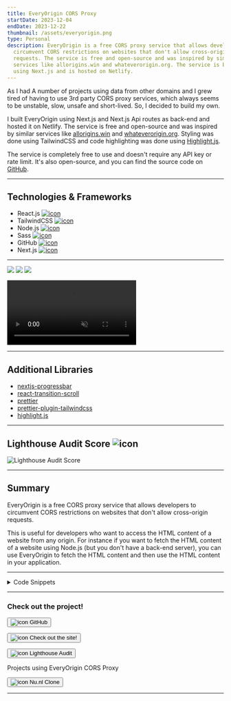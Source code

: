 ```yaml
---
title: EveryOrigin CORS Proxy
startDate: 2023-12-04
endDate: 2023-12-22
thumbnail: /assets/everyorigin.png
type: Personal
description: EveryOrigin is a free CORS proxy service that allows developers to
  circumvent CORS restrictions on websites that don't allow cross-origin
  requests. The service is free and open-source and was inspired by similar
  services like allorigins.win and whateverorigin.org. The service is built
  using Next.js and is hosted on Netlify.
---
```

As I had A number of projects using data from other domains and I grew tired of having to use 3rd party CORS proxy services, which always seems to be unstable, slow, unsafe and short-lived. So, I decided to build my own. 

I built EveryOrigin using Next.js and Next.js Api routes as back-end and hosted it on Netlify. The service is free and open-source and was inspired by similar services like [allorigins.win](https://allorigins.win) and [whateverorigin.org](https://whateverorigin.org).
Styling was done using TailwindCSS and code highlighting was done using [Highlight.js](https://highlightjs.org/).

The service is completely free to use and doesn't require any API key or rate limit. It's also open-source, and you can find the source code on [GitHub](https://github.com/alianza/everyorigin).

- - -

## Technologies & Frameworks

<ul class="icon-list">
<li>React.js <a href="https://react.dev/"><img src="/assets/react.png" alt="icon"></a></li>
<li>TailwindCSS <a href="https://tailwindcss.com/"><img src="/assets/tailwindcss.png" alt="icon"></a></li>
<li>Node.js <a href="https://nodejs.org/en"><img src="/assets/nodejs.png" alt="icon"></a></li>
<li>Sass <a href="https://sass-lang.com/"><img src="/assets/sass.png" alt="icon"></a></li>
<li>GitHub <a href="https://github.com/"><img src="/assets/github.png" alt="icon"></a></li>
<li>Next.js <a href="https://nextjs.org/"><img src="/assets/nextjs.png" alt="icon"></a></li>
</ul>

- - -

<div class="images-grid">
<img src="/assets/everyorigin_1.png" />
<img src="/assets/everyorigin_2.png" />
<img src="/assets/everyorigin_3.png" />
</div>

<video autoplay muted loop playsinline controls src="/assets/everyorigin.mp4"></video>

- - -

## Additional Libraries

* [nextjs-progressbar](https://www.npmjs.com/package/nextjs-progressbar)
* [react-transition-scroll](https://www.npmjs.com/package/react-transition-scroll)
* [prettier](https://www.npmjs.com/package/prettier)
* [prettier-plugin-tailwindcss](https://www.npmjs.com/package/prettier-plugin-tailwindcss)
* [highlight.js](https://highlightjs.org/)

- - -

## Lighthouse Audit Score ![icon](/assets/lighthouse.png)

![Lighthouse Audit Score](/assets/lighthouse_everyorigin.png "Lighthouse Audit Score")

- - -

## Summary

EveryOrigin is a free CORS proxy service that allows developers to circumvent CORS restrictions on websites that don't allow cross-origin requests.

This is useful for developers who want to access the HTML content of a website from any origin. For instance if you want to fetch the HTML content of a website using Node.js (but you don't have a back-end server), you can use EveryOrigin to fetch the HTML content and then use the HTML content in your application.

- - -

<details >
<summary>Code Snippets</summary>
<div>

The following are some code snippets of the project that are powerful, demonstrate good coding practices and that I'm proud of. The snippets demonstrate clean, concise and powerful code. *(Code has been compacted in some cases).*

**Index.jsx page** 
The code snippet below demonstrates the home index page of the website. It's a simple page that allows users to input a URL and fetch the HTML content of the website. The page also displays the HTML content and a code snippet of how to fetch the HTML content with Node.js using the fetch Api.

Styling was done using TailwindCSS and code highlighting was done using [Highlight.js](https://highlightjs.org/).

```jsx
export default function Home() {
  const [url, setUrl] = useState(defaultUrl);
  const [htmlContent, setHtmlContent] = useState("");
  const [loading, setLoading] = useState(false);
  const [error, setError] = useState(null);
  const [key, setKey] = useState(Date.now());
  const router = useRouter();

  useEffect(() => {
    if (!htmlContent) return;
    hljs.highlightAll();
  }, [htmlContent, loading]);

  const fetchHtml = async () => {
    setError(null);
    const start = Date.now();
    try {
      if (!url) throw new Error("URL is required");
      triggerLoader(router);
      const validUrl = new URL(!url.includes("http://") && !url.includes("https://") ? `https://${url}` : url);
      setLoading(true);
      const response = await fetch(`/api/get?url=${encodeURIComponent(validUrl.toString())}`);
      const { html } = await response.json();
      if (!html) throw new Error("No HTML content found");
      if (html === htmlContent) return;
      setKey(Date.now());
      setHtmlContent(html);
    } catch (error) {
      console.error("Error fetching HTML:", error);
      setError(error);
      setHtmlContent("");
    } finally {
      const end = Date.now();
      const duration = end - start;
      if (duration < 1000) await new Promise((resolve) => setTimeout(resolve, 1000 - duration));
      setLoading(false);
    }
  };

  return (
    <main
      className={`flex min-h-screen flex-col items-center justify-between gap-8 p-4 pt-12 text-neutral-900 sm:p-24 dark:text-neutral-100 ${inter.className}`}
    >
      <Head>
        <title>EveryOrigin</title>
        <meta
          name="description"
          content="
        EveryOrigin is a free CORS proxy that allows you to access the HTML content of any website from any origin.
        Free and open source. No Api keyrequired. No rate limit. No annoying ads. No tracking. No bullshit. Just a simple CORS proxy. Enjoy!
        "
        />
        <link rel="icon" href="/favicon.ico" />
      </Head>
      <header className="absolute top-0 flex w-full justify-end p-2 ">
        <p>
          Authored by:&nbsp;
          <a href="https://jwvbremen.nl" rel=" noopener noreferrer" target="_blank">
            Jan-Willem van Bremen
          </a>
        </p>
      </header>

      <div className="relative m-auto place-items-center after:absolute after:top-0 after:-z-20 after:h-[180px] after:w-[180px] after:bg-gradient-conic after:from-sky-200 after:via-blue-200 after:blur-2xl after:content-[''] after:sm:w-[360px] before:lg:h-[360px] before:dark:bg-gradient-to-br before:dark:from-transparent before:dark:to-blue-700/10 after:dark:from-sky-900 after:dark:via-[#0141ff]/40">
        <h1 className="inline-block text-4xl font-bold sm:text-6xl" style={{ overflowWrap: "anywhere" }}>
          EveryOrigin
        </h1>
        <h2 className="text-xl font-bold sm:text-3xl">The free CORS proxy</h2>
      </div>

      <div className="flex flex-col items-center gap-8">
        <p>
          EveryOrigin is a free CORS proxy that allows you to access any website from any origin. Inspired by{" "}
          <a href="https://allorigins.win" target="_blank">
            allorigins.win
          </a>{" "}
          and{" "}
          <a href="https://whateverorigin.org" target="_blank">
            whateverorigin.org
          </a>
          {", "}
          which was a humble open source clone of{" "}
          <a href=" https://anyorigin.com" target="_blank">
            AnyOrigin.com
          </a>
          . All of them are either dead 🪦 or dead slow now. 🩻 So I decided to make my own version. It's free and open
          source. No Api key required. No rate limit. No annoying ads. No tracking. No bullshit. Just a simple CORS
          proxy. Enjoy!
        </p>
      </div>

      <div className="font-sans">
        <h2 className="text-4xl font-bold">Usage</h2>
        <h3 className="text-lg font-bold">Fill in the URL you want to fetch</h3>
        <div className="flex flex-col rounded bg-neutral-100 p-2 text-neutral-900 shadow-md xs:flex-row">
          <span style={{ overflowWrap: "anywhere" }}>{`https://${baseUrl}/get?url=`}</span>
          <span
            className={`flex-grow ${
              url === defaultUrl ? "font-bold italic" : ""
            } outline-none empty:before:cursor-text empty:before:text-neutral-400 empty:before:content-['Enter_website_URL']`}
            contentEditable
            suppressContentEditableWarning
            onInput={(e) => setUrl(e.currentTarget.textContent.replaceAll(" ", "").replaceAll("\n", ""))}
            onKeyDown={async (e) => {
              if (e.key !== "Enter") return;
              e.preventDefault();
              await fetchHtml();
            }}
          >
            {defaultUrl}
          </span>

          <button
            className="-m-2 mt-0 rounded-b bg-blue-600 px-4 font-bold text-neutral-50 transition-colors hover:bg-blue-800 active:bg-blue-500 xs:-mt-2 xs:ml-2 xs:rounded-r xs:rounded-bl-none"
            onClick={fetchHtml}
          >
            Fetch
          </button>
        </div>
      </div>

      {loading && <Loader className="m-4" />}

      {error && !loading && <p className="p-4">Error fetching HTML content: {error.message}</p>}
      {htmlContent && !loading && (
        <TransitionScroll baseStyle={baseStyle} hiddenStyle={hiddenStyle} className="flex flex-col items-center">
          <h2 className="my-2 text-lg font-bold">HTML Content:</h2>
          <pre key={key} className="relative shadow-lg">
            <button
              className="absolute right-2 top-2 origin-center transition-transform hover:scale-110 active:scale-95"
              onClick={() => setHtmlContent("")}
            >
              ✖️
            </button>
            <code className="language-html max-w-[calc(100vw-4em)] overflow-hidden rounded bg-neutral-100 p-2 text-neutral-800">
              {htmlContent}
            </code>
          </pre>

          <h2 className="mb-2 mt-6 text-lg font-bold">Node Fetch Example Code:</h2>
          <pre className="relative shadow-lg">
            <code className="language-javascript overflow-hidden rounded bg-neutral-100 p-2 text-neutral-800">
              {`const response = await fetch("https://${baseUrl}/get?url=${encodeURIComponent(url)}"); \n`}
              {`const result = await response.text();`}
            </code>
          </pre>
        </TransitionScroll>
      )}
    </main>
  );
}
```

**Api get.js File**
The code snippet below demonstrates the Next.js Api route that fetches the HTML content of the website. The route is a simple GET request that fetches the HTML content of the website and returns it as a JSON object.

To facilitate CORS requests, the route sets the CORS headers to allow all origins, methods and headers.

```javascript
export default async function handler(req, res) {
  const { method } = req;
  let { url } = req.query;

  // Set CORS headers
  res.setHeader("Access-Control-Allow-Origin", "*");
  res.setHeader("Access-Control-Allow-Methods", "GET");
  res.setHeader("Access-Control-Allow-Headers", "Content-Type");

  switch (method) {
    case "GET":
      try {
        if (!url.includes("http://") && !url.includes("https://")) {
          url = "https://" + url;
        }
        const response = await fetch(encodeURI(url));
        const html = await response.text();
        res.status(200).json({ html });
      } catch (error) {
        console.error("Error fetching HTML:", error);
        res.status(500).json({ error: "Internal Server Error" });
      }
      break;
    default:
      res.status(400).json({ success: false, error: `Unhandled request method: ${method}` });
      break;
  }
}
```

</div>
</details>

- - -

### Check out the project!

[<button>![icon](/assets/github.png) GitHub</button>](https://github.com/alianza/everyorigin)

[<button>![icon](/assets/everyorigin.png) Check out the site!</button>](https://everyorigin.jwvbremen.nl/)

[<button>![icon](/assets/lighthouse.png) Lighthouse Audit</button>](/assets/lighthouse_everyorigin.html)

Projects using EveryOrigin CORS Proxy

[<button>![icon](/assets/nu.nl.webp) Nu.nl Clone</button>](https://nu.jwvbremen.nl/)

- - -
